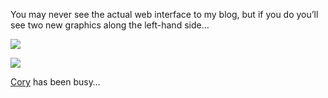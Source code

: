 You may never see the actual web interface to my blog, but if you do you&#8217;ll see two new graphics along the left-hand side&#8230;

<img src="http://www.duncanmackenzie.net/images/imgreen.jpg" border="0" /></p> 

<img src="http://www.duncanmackenzie.net/images/gamertag_festiveturkey2.gif" border="0" /></a>

[Cory](http://www.addressof.com) has been busy&#8230;